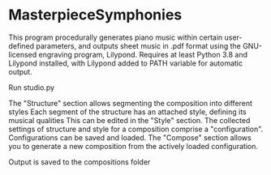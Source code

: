 # MasterpieceSymphonies

This program procedurally generates piano music within certain user-defined parameters, and outputs sheet music in .pdf format using the GNU-licensed engraving program, Lilypond.
Requires at least Python 3.8 and Lilypond installed, with Lilypond added to PATH variable for automatic output.

Run studio.py

The "Structure" section allows segmenting the composition into different styles
Each segment of the structure has an attached style, defining its musical qualities
This can be edited in the "Style" section.
The collected settings of structure and style for a composition comprise a "configuration". Configurations can be saved and loaded.
The "Compose" section allows you to generate a new composition from the actively loaded configuration.

Output is saved to the compositions folder
